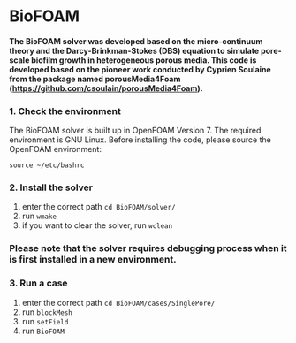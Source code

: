 # BioFOAM
#### The BioFOAM solver was developed based on the micro-continuum theory and the Darcy-Brinkman-Stokes (DBS) equation to simulate pore-scale biofilm growth in heterogeneous porous media. This code is developed based on the pioneer work conducted by Cyprien Soulaine from the package named porousMedia4Foam (https://github.com/csoulain/porousMedia4Foam).

### 1. Check the environment

The BioFOAM solver is built up in OpenFOAM Version 7. The required environment is GNU Linux. Before installing the code, please source the OpenFOAM environment:
```
source ~/etc/bashrc
```

### 2. Install the solver

1) enter the correct path ```cd BioFOAM/solver/```
2) run  ```wmake```
3) if you want to clear the solver, run ```wclean```

### Please note that the solver requires debugging process when it is first installed in a new environment.

### 3. Run a case

1) enter the correct path ```cd BioFOAM/cases/SinglePore/```
2) run  ```blockMesh```
3) run ```setField```
3) run ```BioFOAM```

